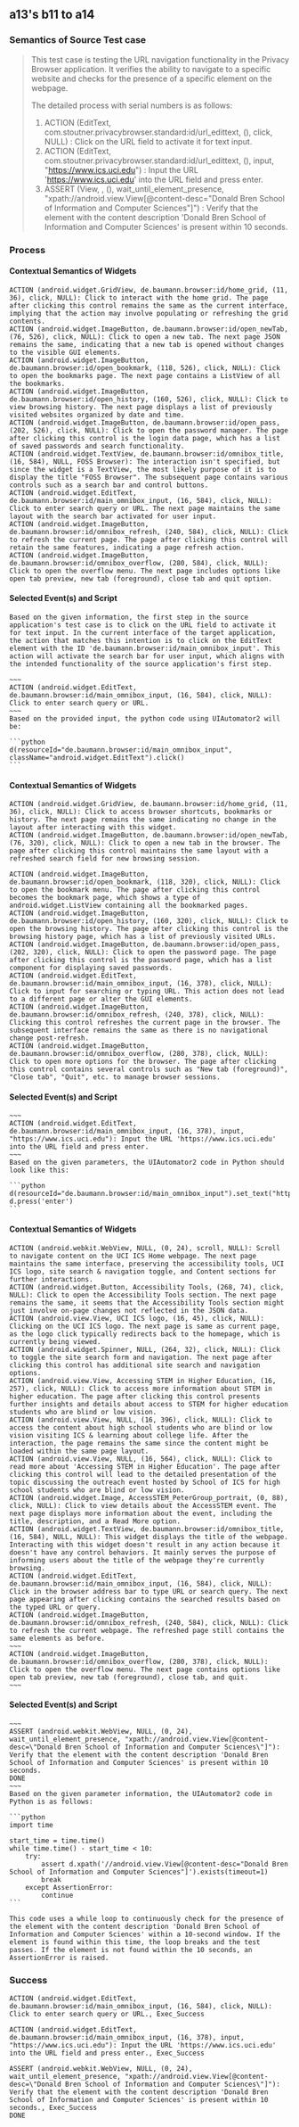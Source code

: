 ## a13's b11 to a14

### Semantics of Source Test case
> This test case is testing the URL navigation functionality in the Privacy Browser application. It verifies the ability to navigate to a specific website and checks for the presence of a specific element on the webpage.
> 
> The detailed process with serial numbers is as follows:
> 
> 1. ACTION (EditText, com.stoutner.privacybrowser.standard:id/url_edittext, (), click, NULL) : Click on the URL field to activate it for text input.
> 2. ACTION (EditText, com.stoutner.privacybrowser.standard:id/url_edittext, (), input, "https://www.ics.uci.edu") : Input the URL 'https://www.ics.uci.edu' into the URL field and press enter.
> 3. ASSERT (View, , (), wait_until_element_presence, "xpath://android.view.View[@content-desc=\"Donald Bren School of Information and Computer Sciences\"]") : Verify that the element with the content description 'Donald Bren School of Information and Computer Sciences' is present within 10 seconds.

### Process
#### Contextual Semantics of Widgets
````
ACTION (android.widget.GridView, de.baumann.browser:id/home_grid, (11, 36), click, NULL): Click to interact with the home grid. The page after clicking this control remains the same as the current interface, implying that the action may involve populating or refreshing the grid contents.
ACTION (android.widget.ImageButton, de.baumann.browser:id/open_newTab, (76, 526), click, NULL): Click to open a new tab. The next page JSON remains the same, indicating that a new tab is opened without changes to the visible GUI elements.
ACTION (android.widget.ImageButton, de.baumann.browser:id/open_bookmark, (118, 526), click, NULL): Click to open the bookmarks page. The next page contains a ListView of all the bookmarks.
ACTION (android.widget.ImageButton, de.baumann.browser:id/open_history, (160, 526), click, NULL): Click to view browsing history. The next page displays a list of previously visited websites organized by date and time.
ACTION (android.widget.ImageButton, de.baumann.browser:id/open_pass, (202, 526), click, NULL): Click to open the password manager. The page after clicking this control is the login data page, which has a list of saved passwords and search functionality.
ACTION (android.widget.TextView, de.baumann.browser:id/omnibox_title, (16, 584), NULL, FOSS Browser): The interaction isn't specified, but since the widget is a TextView, the most likely purpose of it is to display the title "FOSS Browser". The subsequent page contains various controls such as a search bar and control buttons.
ACTION (android.widget.EditText, de.baumann.browser:id/main_omnibox_input, (16, 584), click, NULL): Click to enter search query or URL. The next page maintains the same layout with the search bar activated for user input.
ACTION (android.widget.ImageButton, de.baumann.browser:id/omnibox_refresh, (240, 584), click, NULL): Click to refresh the current page. The page after clicking this control will retain the same features, indicating a page refresh action.
ACTION (android.widget.ImageButton, de.baumann.browser:id/omnibox_overflow, (280, 584), click, NULL): Click to open the overflow menu. The next page includes options like open tab preview, new tab (foreground), close tab and quit option.

````

#### Selected Event(s) and Script
````
Based on the given information, the first step in the source application's test case is to click on the URL field to activate it for text input. In the current interface of the target application, the action that matches this intention is to click on the EditText element with the ID 'de.baumann.browser:id/main_omnibox_input'. This action will activate the search bar for user input, which aligns with the intended functionality of the source application's first step.

~~~
ACTION (android.widget.EditText, de.baumann.browser:id/main_omnibox_input, (16, 584), click, NULL): Click to enter search query or URL.
~~~
Based on the provided input, the python code using UIAutomator2 will be:

```python
d(resourceId="de.baumann.browser:id/main_omnibox_input", className="android.widget.EditText").click()
```
````
#### Contextual Semantics of Widgets
````
ACTION (android.widget.GridView, de.baumann.browser:id/home_grid, (11, 36), click, NULL): Click to access browser shortcuts, bookmarks or history. The next page remains the same indicating no change in the layout after interacting with this widget.
ACTION (android.widget.ImageButton, de.baumann.browser:id/open_newTab, (76, 320), click, NULL): Click to open a new tab in the browser. The page after clicking this control maintains the same layout with a refreshed search field for new browsing session.

ACTION (android.widget.ImageButton, de.baumann.browser:id/open_bookmark, (118, 320), click, NULL): Click to open the bookmark menu. The page after clicking this control becomes the bookmark page, which shows a type of android.widget.ListView containing all the bookmarked pages.
ACTION (android.widget.ImageButton, de.baumann.browser:id/open_history, (160, 320), click, NULL): Click to open the browsing history. The page after clicking this control is the browsing history page, which has a list of previously visited URLs.
ACTION (android.widget.ImageButton, de.baumann.browser:id/open_pass, (202, 320), click, NULL): Click to open the password page. The page after clicking this control is the password page, which has a list component for displaying saved passwords.
ACTION (android.widget.EditText, de.baumann.browser:id/main_omnibox_input, (16, 378), click, NULL): Click to input for searching or typing URL. This action does not lead to a different page or alter the GUI elements.
ACTION (android.widget.ImageButton, de.baumann.browser:id/omnibox_refresh, (240, 378), click, NULL): Clicking this control refreshes the current page in the browser. The subsequent interface remains the same as there is no navigational change post-refresh.
ACTION (android.widget.ImageButton, de.baumann.browser:id/omnibox_overflow, (280, 378), click, NULL): Click to open more options for the browser. The page after clicking this control contains several controls such as "New tab (foreground)", "Close tab", "Quit", etc. to manage browser sessions.

````

#### Selected Event(s) and Script
````
~~~
ACTION (android.widget.EditText, de.baumann.browser:id/main_omnibox_input, (16, 378), input, "https://www.ics.uci.edu"): Input the URL 'https://www.ics.uci.edu' into the URL field and press enter.
~~~
Based on the given parameters, the UIAutomator2 code in Python should look like this:

```python
d(resourceId="de.baumann.browser:id/main_omnibox_input").set_text("https://www.ics.uci.edu")
d.press('enter')
```
````
#### Contextual Semantics of Widgets
````
ACTION (android.webkit.WebView, NULL, (0, 24), scroll, NULL): Scroll to navigate content on the UCI ICS Home webpage. The next page maintains the same interface, preserving the accessibility tools, UCI ICS logo, site search & navigation toggle, and Content sections for further interactions.
ACTION (android.widget.Button, Accessibility Tools, (268, 74), click, NULL): Click to open the Accessibility Tools section. The next page remains the same, it seems that the Accessibility Tools section might just involve on-page changes not reflected in the JSON data.
ACTION (android.view.View, UCI ICS logo, (16, 45), click, NULL): Clicking on the UCI ICS logo. The next page is same as current page, as the logo click typically redirects back to the homepage, which is currently being viewed.
ACTION (android.widget.Spinner, NULL, (264, 32), click, NULL): Click to toggle the site search form and navigation. The next page after clicking this control has additional site search and navigation options.
ACTION (android.view.View, Accessing STEM in Higher Education, (16, 257), click, NULL): Click to access more information about STEM in higher education. The page after clicking this control presents further insights and details about access to STEM for higher education students who are blind or low vision.
ACTION (android.view.View, NULL, (16, 396), click, NULL): Click to access the content about high school students who are blind or low vision visiting ICS & learning about college life. After the interaction, the page remains the same since the content might be loaded within the same page layout.
ACTION (android.view.View, NULL, (16, 564), click, NULL): Click to read more about 'Accessing STEM in Higher Education'. The page after clicking this control will lead to the detailed presentation of the topic discussing the outreach event hosted by School of ICS for high school students who are blind or low vision.
ACTION (android.widget.Image, AccessSTEM_PeterGroup_portrait, (0, 88), click, NULL): Click to view details about the AccessSTEM event. The next page displays more information about the event, including the title, description, and a Read More option.
ACTION (android.widget.TextView, de.baumann.browser:id/omnibox_title, (16, 584), NULL, NULL): This widget displays the title of the webpage. Interacting with this widget doesn't result in any action because it doesn't have any control behaviors. It mainly serves the purpose of informing users about the title of the webpage they're currently browsing.
ACTION (android.widget.EditText, de.baumann.browser:id/main_omnibox_input, (16, 584), click, NULL): Click in the browser address bar to type URL or search query. The next page appearing after clicking contains the searched results based on the typed URL or query.
ACTION (android.widget.ImageButton, de.baumann.browser:id/omnibox_refresh, (240, 584), click, NULL): Click to refresh the current webpage. The refreshed page still contains the same elements as before.
~~~
ACTION (android.widget.ImageButton, de.baumann.browser:id/omnibox_overflow, (280, 378), click, NULL): Click to open the overflow menu. The next page contains options like open tab preview, new tab (foreground), close tab, and quit.
~~~

````

#### Selected Event(s) and Script
````
~~~
ASSERT (android.webkit.WebView, NULL, (0, 24), wait_until_element_presence, "xpath://android.view.View[@content-desc=\"Donald Bren School of Information and Computer Sciences\"]"): Verify that the element with the content description 'Donald Bren School of Information and Computer Sciences' is present within 10 seconds.
DONE
~~~
Based on the given parameter information, the UIAutomator2 code in Python is as follows:

```python
import time

start_time = time.time()
while time.time() - start_time < 10:
    try:
        assert d.xpath('//android.view.View[@content-desc="Donald Bren School of Information and Computer Sciences"]').exists(timeout=1)
        break
    except AssertionError:
        continue
```

This code uses a while loop to continuously check for the presence of the element with the content description 'Donald Bren School of Information and Computer Sciences' within a 10-second window. If the element is found within this time, the loop breaks and the test passes. If the element is not found within the 10 seconds, an AssertionError is raised.
````
### Success
````
ACTION (android.widget.EditText, de.baumann.browser:id/main_omnibox_input, (16, 584), click, NULL): Click to enter search query or URL., Exec_Success

ACTION (android.widget.EditText, de.baumann.browser:id/main_omnibox_input, (16, 378), input, "https://www.ics.uci.edu"): Input the URL 'https://www.ics.uci.edu' into the URL field and press enter., Exec_Success

ASSERT (android.webkit.WebView, NULL, (0, 24), wait_until_element_presence, "xpath://android.view.View[@content-desc=\"Donald Bren School of Information and Computer Sciences\"]"): Verify that the element with the content description 'Donald Bren School of Information and Computer Sciences' is present within 10 seconds., Exec_Success
DONE
````
